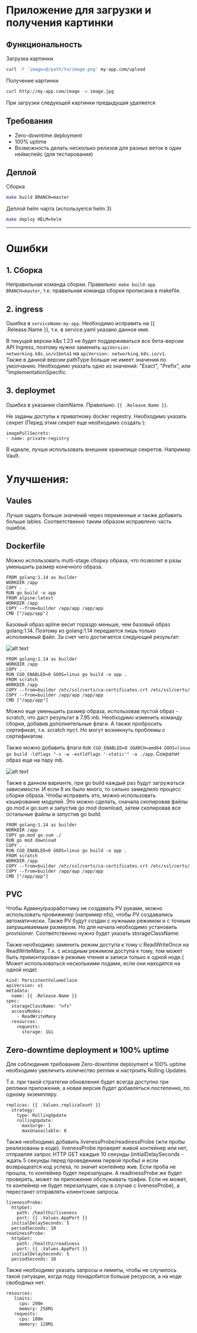 # Приложение для загрузки и получения картинки

## Функциональность

Загрузка картинки

```sh
curl -F 'image=@/path/to/image.png' my-app.com/upload
```

Получение картинки

```sh
curl http://my-app.com/image -o image.jpg
```

При загрузки следующей картинки предыдущая удаляется

## Требования

- Zero-downtime deployment
- 100% uptime
- Возможность делать несколько релизов для разных веток в один неймспейс (для тестирования)

## Деплой

Сборка

```sh
make build BRANCH=master
```

Деплой helm чарта (используется helm 3)

```sh
make deploy HELM=helm
```


---
# Ошибки  
## 1. Сборка
Неправильная команда сборки. Правильно: `make build-app BRANCH=master`, т.к. правильная команда сборки прописана в makefile.
 
## 2. ingress

Ошибка в `serviceName:my-app`. Необходимо исправить на {{ .Release.Name }}, т.к. в service.yaml указано данное имя.

В текущей версии k&s 1.23 не будет поддерживаться все бета-версии API Ingress, поэтому нужно заменить `apiVersion: networking.k8s.io/v1beta1` на `apiVersion: networking.k8s.io/v1`.  
Также в данной версии pathType больше не имеет значения по умолчанию. Необходимо указать одно из значений: "Exact", "Prefix", или "ImplementationSpecific.

## 3. deploymet
Ошибка в указании claimName. Правильно: `{{ .Release.Name }}`.

Не заданы доступы к приватному docker regestry. Необходимо указать секрет (Перед этим секрет еще необходимо создать ):
```
imagePullSecrets:
- name: private-registry
```
В идеале, лучше использовать внешние хранилище секретов. Например Vault. 

# Улучшения:
## Vaules
Лучше задать больше значений через переменные и также добавить больше lables. Соответственно таким образом исправлено часть ошибок.
## Dockerfile
Можно использовать multi-stage сборку образа, что позволит в разы уменьшить размер конечного образа.

```
FROM golang:1.14 as builder
WORKDIR /app
COPY . .
RUN go build -o app
FROM alpine:latest
WORKDIR /app
COPY --from=builder /app/app /app/app
CMD ["/app/app"]
```
Базовый образ apline весит гораздо меньше, чем базовый образ golang:1.14. Поэтому из golang:1.14 передается лишь только исполняемый файл. За счет чего достигается следующий результат:

![alt text](/pmg/1.PNG?raw=true)


 ```
FROM golang:1.14 as builder
WORKDIR /app
COPY . .
RUN CGO_ENABLED=0 GOOS=linux go build -o app .
FROM scratch
WORKDIR /app
COPY --from=builder /etc/ssl/certs/ca-certificates.crt /etc/ssl/certs/
COPY --from=builder /app/app /app/app
CMD ["/app/app"]
 ```
Можно еще уменьшить размер образа, использовав пустой образ - scratch, что даст результат в 7.95 mb.
Необходимо изменить команду сборки, добавив дополнительные флаги. А также пробросить сертификат, т.к. scratch пуст. Но могут возникнуть проблемы с сертификатом.

Также можно добавить флаги `RUN CGO_ENABLED=0 GOARCH=amd64 GOOS=linux go build -ldflags "-s -w -extldflags '-static'" -o ./app`. Сократит образ еще на пару mb.

![alt text](/pmg/2.PNG?raw=true)


Также в данном варианте, при go build каждый раз будут загружаться  зависимости. И если б их было много, то сильно замедлило процесс сборки образа. 
Чтобы исправить это, можно использовать кэширование модулей.
Это можно сделать, сначала скопировав файлы go.mod и go.sum и запустив go mod download, затем скопировав все остальные файлы и запустив go build.

 ```
FROM golang:1.14 as builder
WORKDIR /app
COPY go.mod go.sum ./
RUN go mod download
COPY . .
RUN CGO_ENABLED=0 GOOS=linux go build -o app .
FROM scratch
WORKDIR /app
COPY --from=builder /etc/ssl/certs/ca-certificates.crt /etc/ssl/certs/
COPY --from=builder /app/app /app/app
CMD ["/app/app"]
 ```

## PVC

Чтобы Админу/разработчику не создавать PV руками, можно использовать провижинер (например nfs), чтобы PV создавались автоматически. Также PV будут создан с нужными режимом и с точным запрашиваемым размером. Но для начала необходимо установить provisioner. Соответственно нужно будет указать storageClassName:


Также необходимо заменить режим доступа к тому с ReadWriteOnce на ReadWriteMany.
Т.к. с исходным режимом доступа к тому, том может быть примонтирован в режиме чтения и записи только к одной ноде.( Может использоваться несколькими подами, если они находятся на одной ноде)

```
kind: PersistentVolumeClaim
apiVersion: v1
metadata:
  name: {{ .Release.Name }}
spec:
  storageClassName: "nfs"
  accessModes:
    - ReadWriteMany
  resources:
    requests:
      storage: 1Gi

```

## Zero-downtime deployment и 100% uptime
Для соблюдения требования Zero-downtime deployment и 100% uptime необходимо увеличить количество реплик и настроить Rolling Updates.

Т.е. при такой стратегии обновления будет всегда доступно три реплики приложения, а новая версия будет добавляться постепенно, по одному экземпляру.
```
replicas: {{ .Values.replicaCount }}
  strategy:
    type: RollingUpdate
    rollingUpdate:
      maxSurge: 1
      maxUnavailable: 0
```
Также необходимо добавить livenessProbe/readinessProbe (жти пробы реализованы в коде). livenessProbe проверят живой контейнер или нет, отправляя запрос HTTP GET каждые 10 секунды (initialDelaySeconds - ждать 5 секунды перед проведением первой пробы) и если возвращеатся код успеха, то значит контейнер жив. Если проба не прошла, то контейнер будет перезапущен.
А readinessProbe же будет проверять, может ли приложение обслуживать трафик. Если не может, то контейнер не будет перезапущен, как в случае с livenessProbe), а перестанет отправлять клиентские запросы.
```
livenessProbe:
  httpGet:
    path: /healthz/liveness
    port: {{ .Values.AppPort }}
  initialDelaySeconds: 5
  periodSeconds: 10
readinessProbe:
  httpGet:
    path: /healthz/readiness
    port: {{ .Values.AppPort }}
  initialDelaySeconds: 5
  periodSeconds: 10
```
Также необходимо указать запросы и лимиты, чтобы не случилось такой ситуации, когда поду понадобится больше ресурсов, а на ноде свободных нет.
```
resources:
   limits:
     cpu: 200m
     memory: 256Mi
   requests:
     cpu: 100m
     memory: 128Mi
```
